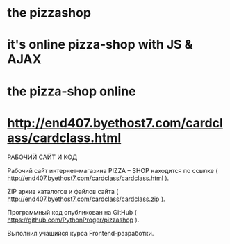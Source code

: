 # the pizzashop
# it's online pizza-shop with JS & AJAX
# the pizza-shop online 
# http://end407.byethost7.com/cardclass/cardclass.html

РАБОЧИЙ САЙТ И КОД

Рабочий сайт интернет-магазина PIZZA – SHOP находится по ссылке 
( http://end407.byethost7.com/cardclass/cardclass.html ).

ZIP архив каталогов и файлов сайта 
( http://end407.byethost7.com/cardclass/cardclass.zip ). 

Программный код опубликован на GitHub 
( https://github.com/PythonProger/pizzashop ). 

Выполнил учащийся курса Frontend-разработки. 
